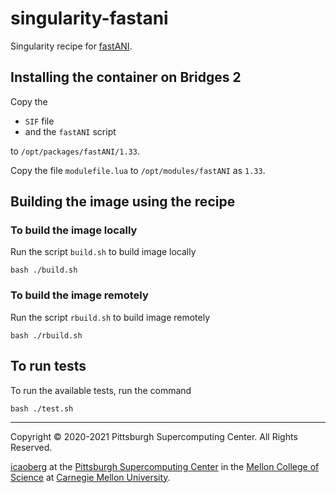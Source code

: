# singularity-fastani
Singularity recipe for [fastANI](github.com/parbliss/fastani).

## Installing the container on Bridges 2
Copy the

* `SIF` file
* and the `fastANI` script

to `/opt/packages/fastANI/1.33`.

Copy the file `modulefile.lua` to `/opt/modules/fastANI` as `1.33`.

## Building the image using the recipe

### To build the image locally
Run the script `build.sh` to build image locally

```
bash ./build.sh
```

### To build the image remotely
Run the script `rbuild.sh` to build image remotely

```
bash ./rbuild.sh
```

## To run tests
To run the available tests, run the command

```
bash ./test.sh
```

---
Copyright © 2020-2021 Pittsburgh Supercomputing Center. All Rights Reserved.

[icaoberg](http://www.andrew.cmu.edu/~icaoberg) at the [Pittsburgh Supercomputing Center](http://www.psc.edu) in the [Mellon College of Science](https://www.cmu.edu/mcs/) at [Carnegie Mellon University](http://www.cmu.edu).
